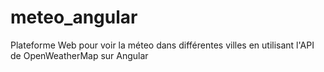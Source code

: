 # meteo_angular
Plateforme Web pour voir la méteo dans différentes villes en utilisant l'API de OpenWeatherMap sur Angular
